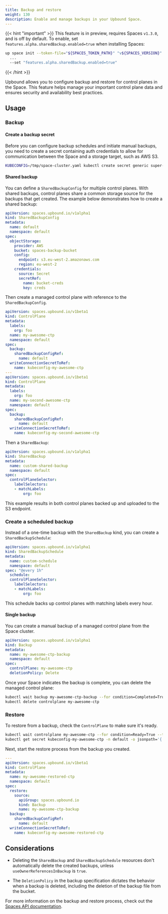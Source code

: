 ```yaml
---
title: Backup and restore
weight: 130
description: Enable and manage backups in your Upbound Space.
---
```


{{< hint "important" >}}
This feature is in preview, requires Spaces `v1.3.0`, and is off by default. To enable, set `features.alpha.sharedBackup.enabled=true` when installing Spaces:

```bash
up space init --token-file="${SPACES_TOKEN_PATH}" "v${SPACES_VERSION}" \
  ...
  --set "features.alpha.sharedBackup.enabled=true"
```
{{< /hint >}}


Upbound allows you to configure backup and restore for control planes in the Space. This feature helps manage your important control plane data and ensures security and availability best practices.

## Usage

### Backup

#### Create a backup secret

Before you can configure backup schedules and initiate manual backups, you need to create a secret containing auth credentials to allow for communication between the Space and a storage target, such as AWS S3.

```bash
KUBECONFIG=/tmp/space-cluster.yaml kubectl create secret generic super-secret-secret -n default --from-literal=password=supersecret
```

#### Shared backup

You can define a `SharedBackupConfig` for multiple control planes. With shared backups, control planes share a common storage source for the backups that get created. The example below demonstrates how to create a shared backup:

```yaml
apiVersion: spaces.upbound.io/v1alpha1
kind: SharedBackupConfig
metadata:
  name: default
  namespace: default
spec:
  objectStorage:
    provider: AWS
    bucket: spaces-backup-bucket
    config:
      endpoint: s3.eu-west-2.amazonaws.com
      region: eu-west-2
    credentials:
      source: Secret
      secretRef:
        name: bucket-creds
        key: creds
```

Then create a managed control plane with reference to the `SharedBackupConfig`.

```yaml
apiVersion: spaces.upbound.io/v1beta1
kind: ControlPlane
metadata:
  labels:
    org: foo
  name: my-awesome-ctp
  namespace: default
spec:
  backup:
    sharedBackupConfigRef:
      name: default
  writeConnectionSecretToRef:
    name: kubeconfig-my-awesome-ctp
---
apiVersion: spaces.upbound.io/v1beta1
kind: ControlPlane
metadata:
  labels:
    org: foo
  name: my-second-awesome-ctp
  namespace: default
spec:
  backup:
    sharedBackupConfigRef:
      name: default
  writeConnectionSecretToRef:
    name: kubeconfig-my-second-awesome-ctp
```

Then a `SharedBackup`:

```yaml
apiVersion: spaces.upbound.io/v1alpha1
kind: SharedBackup
metadata:
  name: custom-shared-backup
  namespace: default
spec:
  controlPlaneSelector:
    labelSelectors:
    - matchLabels:
        org: foo
```

This example results in both control planes backed up and uploaded to the S3 endpoint.

### Create a scheduled backup

Instead of a one-time backup with the `SharedBackup` kind, you can create a `SharedBackupSchedule`:

```yaml
apiVersion: spaces.upbound.io/v1alpha1
kind: SharedBackupSchedule
metadata:
  name: custom-schedule
  namespace: default
spec: "@every 1h"
  schedule:
  controlPlaneSelector:
    labelSelectors:
    - matchLabels:
        org: foo
```

This schedule backs up control planes with matching labels every hour.

#### Single backup

You can create a manual backup of a managed control plane from the Space cluster.

```yaml
apiVersion: spaces.upbound.io/v1alpha1
kind: Backup
metadata:
  name: my-awesome-ctp-backup
  namespace: default
spec:
  controlPlane: my-awesome-ctp
  deletionPolicy: Delete
```

Once your Space indicates the backup is complete, you can delete the managed control plane:

```bash
kubectl wait backup my-awesome-ctp-backup --for condition=Completed=True --timeout=3600s && \
kubectl delete controlplane my-awesome-ctp
```

### Restore

<!-- vale off -->
To restore from a backup, check the `ControlPlane` to make sure it's ready.
<!-- vale on -->

```bash
kubectl wait controlplane my-awesome-ctp --for condition=Ready=True --timeout=3600s && \
kubectl get secret kubeconfig-my-awesome-ctp -n default -o jsonpath='{.data.kubeconfig}' | base64 -d > /tmp/ctp.yaml
```


Next, start the restore process from the backup you created.

```yaml
---
apiVersion: spaces.upbound.io/v1beta1
kind: ControlPlane
metadata:
  name: my-awesome-restored-ctp
  namespace: default
spec:
  restore:
    source:
      apiGroup: spaces.upbound.io
      kind: Backup
      name: my-awesome-ctp-backup
  backup:
    sharedBackupConfigRef:
      name: default
  writeConnectionSecretToRef:
    name: kubeconfig-my-awesome-restored-ctp
```

## Considerations

- Deleting the `SharedBackup` and `SharedBackupSchedule` resources don't automatically delete the created backups, unless `useOwnerReferencesInBackup` is `true`.
<!-- vale off -->
- The `DeletionPolicy` in the backup specification dictates the behavior when a backup is deleted, including the deletion of the backup file from the bucket.

For more information on the backup and restore process, check out the [Spaces API documentation](https://docs.upbound.io/reference/space-api/).
<!-- vale on -->
